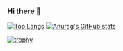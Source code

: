 ### Hi there 👋


[![Top Langs](https://github-readme-stats.vercel.app/api/top-langs/?username=stray-code&layout=compact&theme=onedark)](https://github.com/anuraghazra/github-readme-stats)
[![Anurag's GitHub stats](https://github-readme-stats.vercel.app/api?username=stray-code&theme=onedark&show_icons=ture)](https://github.com/anuraghazra/github-readme-stats)

[![trophy](https://github-profile-trophy.vercel.app/?username=stray-code&theme=onedark&column=7)](https://github.com/ryo-ma/github-profile-trophy)

<!--
**stray-code/stray-code** is a ✨ _special_ ✨ repository because its `README.md` (this file) appears on your GitHub profile.

Here are some ideas to get you started:

- 🔭 I’m currently working on ...
- 🌱 I’m currently learning ...
- 👯 I’m looking to collaborate on ...
- 🤔 I’m looking for help with ...
- 💬 Ask me about ...
- 📫 How to reach me: ...
- 😄 Pronouns: ...
- ⚡ Fun fact: ...
-->
